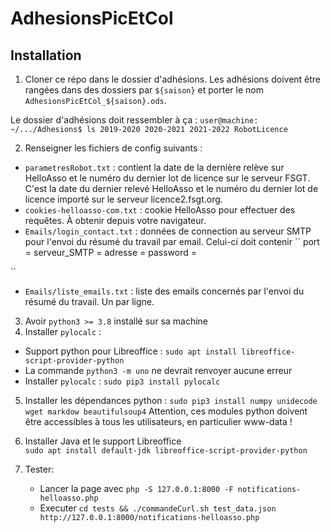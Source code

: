 # AdhesionsPicEtCol

## Installation

1. Cloner ce répo dans le dossier d'adhésions. Les adhésions doivent être rangées dans des dossiers par `${saison}` et porter le nom `AdhesionsPicEtCol_${saison}.ods`.

Le dossier d'adhésions doit ressembler à ça : `user@machine: ~/.../Adhesions$ ls 2019-2020 2020-2021 2021-2022 RobotLicence`

2. Renseigner les fichiers de config suivants :

* `parametresRobot.txt` : contient la date de la dernière relève sur HelloAsso et le numéro du dernier lot de licence sur le serveur FSGT. C'est la date du dernier relevé HelloAsso et le numéro du dernier lot de licence importé sur le serveur licence2.fsgt.org.
* `cookies-helloasso-com.txt` : cookie HelloAsso pour effectuer des requêtes. À obtenir depuis votre navigateur.
* `Emails/login_contact.txt` : données de connection au serveur SMTP pour l'envoi du résumé du travail par email. Celui-ci doit contenir \`\` port = serveur\_SMTP = adresse = password =

\`\`

* `Emails/liste_emails.txt` : liste des emails concernés par l'envoi du résumé du travail. Un par ligne.

3. Avoir `python3 >= 3.8` installé sur sa machine
4. Installer `pylocalc` :

* Support python pour Libreoffice : `sudo apt install libreoffice-script-provider-python`
* La commande `python3 -m uno` ne devrait renvoyer aucune erreur
* Installer `pylocalc` : `sudo pip3 install pylocalc`

5. Installer les dépendances python : `sudo pip3 install numpy unidecode wget markdow beautifulsoup4` Attention, ces modules python doivent être accessibles à tous les utilisateurs, en particulier www-data !
6. Installer Java et le support Libreoffice\
   `sudo apt install default-jdk libreoffice-script-provider-python`

6. Tester:
   * Lancer la page avec `php -S 127.0.0.1:8000 -F notifications-helloasso.php`
   * Executer `cd tests && ./commandeCurl.sh test_data.json http://127.0.0.1:8000/notifications-helloasso.php`
